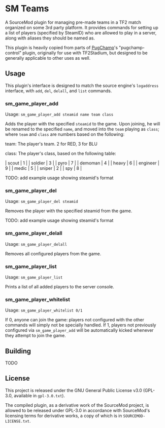 # SM Teams

A SourceMod plugin for managing pre-made teams in a TF2 match
organized on some 3rd party platform. It provides commands for setting
up a list of players (specified by SteamID) who are allowed to play in
a server, along with aliases they should be named as.

This plugin is heavily copied from parts of
[PugChamp](https://github.com/fwdcp/pugchamp)'s "pugchamp-control"
plugin, originally for use with TF2Stadium, but designed to be
generally applicable to other uses as well.

## Usage

This plugin's interface is designed to match the source engine's
`logaddress` interface, with `add`, `del`, `delall`, and `list`
commands.

### sm_game_player_add

Usage: `sm_game_player_add steamid name team class`

Adds the player with the specified `steamid` to the game. Upon
joining, he will be renamed to the specified `name`, and moved into
the `team` playing as `class`; where `team` and `class` are numbers
based on the following:

team: The player's team. 2 for RED, 3 for BLU

class: The player's class, based on the following table:

| scout    | 1 |
| soldier  | 3 |
| pyro     | 7 |
| demoman  | 4 |
| heavy    | 6 |
| engineer | 9 |
| medic    | 5 |
| sniper   | 2 |
| spy      | 8 |

TODO: add example usage showing steamid's format

### sm_game_player_del

Usage: `sm_game_player_del steamid`

Removes the player with the specified steamid from the game.

TODO: add example usage showing steamid's format

### sm_game_player_delall

Usage: `sm_game_player_delall`

Removes all configured players from the game.

### sm_game_player_list

Usage: `sm_game_player_list`

Prints a list of all added players to the server console.

### sm_game_player_whitelist

Usage: `sm_game_player_whitelist 0/1`

If 0, anyone can join the game: players not configured with the other
commands will simply not be specially handled. If 1, players not
previously configured via `sm_game_player_add` will be automatically
kicked whenever they attempt to join the game.

## Building

TODO

## License

This project is released under the GNU General Public License v3.0
(GPL-3.0, available in `gpl-3.0.txt`).

The compiled plugin, as a derivative work of the SourceMod project, is
allowed to be released under GPL-3.0 in accordance with SourceMod's
licensing terms for derivative works, a copy of which is in
`SOURCEMOD-LICENSE.txt`.

